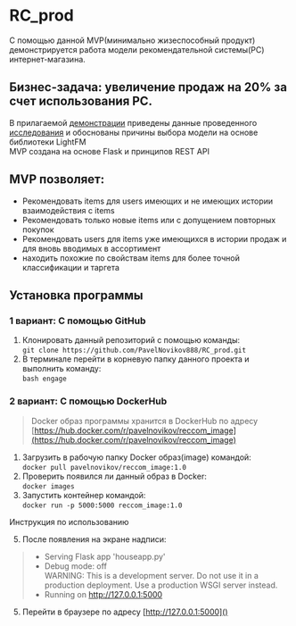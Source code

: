 # RC_prod  
С помощью данной MVP(минимально жизеспособный продукт) демонстрируется работа модели рекомендательной системы(РС) интернет-магазина.  

## Бизнес-задача: увеличение продаж на 20% за счет использования РС.  
В прилагаемой [демонстрации]() приведены данные проведенного [исследования]() и обоснованы причины выбора модели на основе библиотеки LightFM  
MVP создана на основе Flask и принципов REST API

## MVP позволяет: 
- Рекомендовать items для users имеющих и не имеющих истории взаимодействия с items
- Рекомендовать только новые items или с допущением повторных покупок
- Рекомендовать users для items уже имеющихся в истории продаж и для вновь вводимых в ассортимент  
- находить похожие по свойствам items для более точной классификации и таргета

## Установка программы    
### 1 вариант: С помощью GitHub  
1. Клонировать данный репозиторий с помощью команды:    
   ` git clone https://github.com/PavelNovikov888/RC_prod.git `   
2. В терминале перейти в корневую папку данного проекта и выполнить команду:     
   `bash engage`  

### 2 вариант: С помощью DockerHub
> Docker образ программы хранится в DockerHub по адресу [https://hub.docker.com/r/pavelnovikov/reccom_image](https://hub.docker.com/r/pavelnovikov/reccom_image)

1. Загрузить в рабочую папку Docker образ(image) командой:  
   `docker pull pavelnovikov/reccom_image:1.0`
2. Проверить появился ли данный образ в Docker:  
   `docker images`
3. Запустить контейнер командой:  
   `docker run -p 5000:5000 reccom_image:1.0`

Инструкция по использованию 
    
5. После появления на экране надписи:     
> * Serving Flask app 'houseapp.py'  
> * Debug mode: off  
> WARNING: This is a development server. Do not use it in a production deployment. Use a production WSGI server instead.   
> * Running on http://127.0.0.1:5000

5. Перейти в браузере по адресу [http://127.0.0.1:5000]()
   

